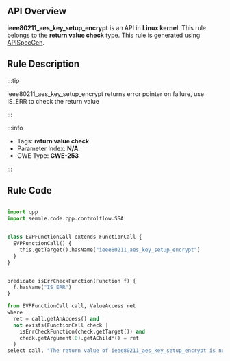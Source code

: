 ---
---


## API Overview
**ieee80211_aes_key_setup_encrypt** is an API in **Linux kernel**. This rule belongs to the **return value check** type. This rule is generated using [APISpecGen](../../tools/APISpecGen).
## Rule Description

:::tip

ieee80211_aes_key_setup_encrypt returns error pointer on failure, use IS_ERR to check the return value

:::

:::info

- Tags: **return value check**
- Parameter Index: **N/A**
- CWE Type: **CWE-253**

:::

## Rule Code
```python

import cpp
import semmle.code.cpp.controlflow.SSA


class EVPFunctionCall extends FunctionCall {
  EVPFunctionCall() {
    this.getTarget().hasName("ieee80211_aes_key_setup_encrypt")
  }
}


predicate isErrCheckFunction(Function f) {
  f.hasName("IS_ERR") 
}

from EVPFunctionCall call, ValueAccess ret
where
  ret = call.getAnAccess() and
  not exists(FunctionCall check |
    isErrCheckFunction(check.getTarget()) and
    check.getArgument(0).getAChild*() = ret
  )
select call, "The return value of ieee80211_aes_key_setup_encrypt is not checked with IS_ERR."
    
```